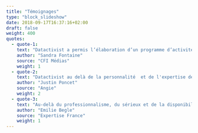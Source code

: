 ```yaml
---
title: "Témoignages"
type: "block_slideshow"
date: 2018-09-17T16:37:16+02:00
draft: false
weight: 400
quotes:
  - quote-1:
    text: "Datactivist a permis l’élaboration d’un programme d’activités technique, cohérent et créatif, mais surtout accessible à tous les participants ciblés. De par sa connaissance du réseau open gov/open data, Datactivist a permis l’inscription du projet dans un écosystème complexe et en constante mutation. Enfin, j’ai beaucoup apprécié la forte disponibilité de l'équipe hors mission, pour finaliser le processus projet et assurer le suivi, tant avec les partenaires… qu’avec moi-même!"
    author: "Sandra Fontaine"
    source: "CFI Médias"
    weight: 1
  - quote-2:
    text: "Datactivist au delà de la personnalité  et de l'expertise des fondateurs, c'est la certitude de s'engager dans une stratégie data qui a du sens. Ensemble nous avons élaboré des méthodologies d'analyse de données sociales avec R qui nécessitent une maîtrise aboutie tout autant du code que des stratégies d'opinion. Un partenariat fructueux qui nous a permis un véritable bon en avant, une aventure loin d'être finie."
    author: "Justin Poncet"
    source: "Angie"
    weight: 2
  - quote-3:
    text: "Au-delà du professionnalisme, du sérieux et de la disponibilité de Datactivist, la qualité et la pertinence de leur expertise a permis d’élaborer des diagnostics précis sur l’open government et l’open data dans trois pays et d’établir des programmes d’activité détaillés à destination de l’administration et de la société civile. Co-construction avec les différents partenaires, adaptabilité à des pays et environnements diversifiés et complexes, mise à disposition d'un vaste réseau d’experts : autant de compétences et qualités que nous aurons à cœur de remobiliser très prochainement nous l’espérons ! " 
    author: "Emilie Begle"
    source: "Expertise France"
    weight: 1
---
```




